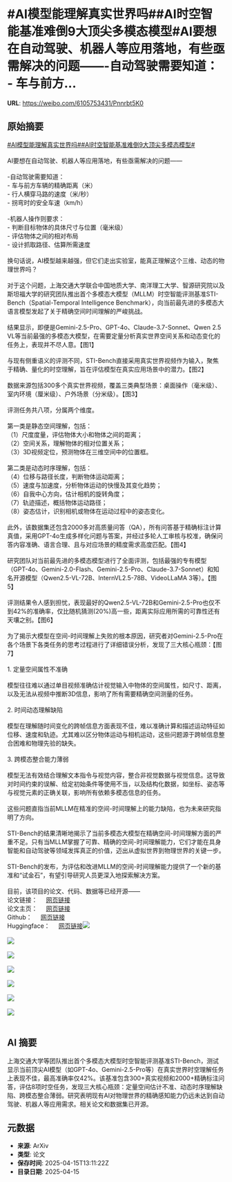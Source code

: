# #AI模型能理解真实世界吗##AI时空智能基准难倒9大顶尖多模态模型#AI要想在自动驾驶、机器人等应用落地，有些亟需解决的问题——-自动驾驶需要知道： - 车与前方...

**URL**: https://weibo.com/6105753431/Pnnrbt5K0

## 原始摘要

<a href="https://m.weibo.cn/search?containerid=231522type%3D1%26t%3D10%26q%3D%23AI%E6%A8%A1%E5%9E%8B%E8%83%BD%E7%90%86%E8%A7%A3%E7%9C%9F%E5%AE%9E%E4%B8%96%E7%95%8C%E5%90%97%23&amp;extparam=%23AI%E6%A8%A1%E5%9E%8B%E8%83%BD%E7%90%86%E8%A7%A3%E7%9C%9F%E5%AE%9E%E4%B8%96%E7%95%8C%E5%90%97%23" data-hide=""><span class="surl-text">#AI模型能理解真实世界吗#</span></a><a href="https://m.weibo.cn/search?containerid=231522type%3D1%26t%3D10%26q%3D%23AI%E6%97%B6%E7%A9%BA%E6%99%BA%E8%83%BD%E5%9F%BA%E5%87%86%E9%9A%BE%E5%80%929%E5%A4%A7%E9%A1%B6%E5%B0%96%E5%A4%9A%E6%A8%A1%E6%80%81%E6%A8%A1%E5%9E%8B%23&amp;extparam=%23AI%E6%97%B6%E7%A9%BA%E6%99%BA%E8%83%BD%E5%9F%BA%E5%87%86%E9%9A%BE%E5%80%929%E5%A4%A7%E9%A1%B6%E5%B0%96%E5%A4%9A%E6%A8%A1%E6%80%81%E6%A8%A1%E5%9E%8B%23" data-hide=""><span class="surl-text">#AI时空智能基准难倒9大顶尖多模态模型#</span></a><br><br>AI要想在自动驾驶、机器人等应用落地，有些亟需解决的问题——<br><br>-自动驾驶需要知道：<br>        - 车与前方车辆的精确距离（米）<br>        - 行人横穿马路的速度（米/秒）<br>        - 拐弯时的安全车速（km/h）<br><br>-机器人操作则要求：<br>        - 判断目标物体的具体尺寸与位置（毫米级）<br>        - 评估物体之间的相对布局<br>        - 设计抓取路径、估算所需速度<br><br>换句话说，AI模型越来越强，但它们走出实验室，能真正理解这个三维、动态的物理世界吗？<br><br>对于这个问题，上海交通大学联合中国地质大学、南洋理工大学、智源研究院以及斯坦福大学的研究团队推出首个多模态大模型（MLLM）时空智能评测基准STI-Bench（Spatial-Temporal Intelligence Benchmark），向当前最先进的多模态大语言模型发起了关于精确空间时间理解的严峻挑战。<br><br>结果显示，即便是Gemini-2.5-Pro、GPT-4o、Claude-3.7-Sonnet、Qwen 2.5 VL等当前最强的多模态大模型，在需要定量分析真实世界空间关系和动态变化的任务上，表现并不尽人意。【图1】<br><br>与现有侧重语义的评测不同，STI-Bench直接采用真实世界视频作为输入，聚焦于精确、量化的时空理解，旨在评估模型在真实应用场景中的潜力。【图2】<br><br>数据来源包括300多个真实世界视频，覆盖三类典型场景：桌面操作（毫米级）、室内环境（厘米级）、户外场景（分米级）。【图3】<br><br>评测任务共八项，分属两个维度。<br><br>第一类是静态空间理解，包括：<br>（1）尺度度量，评估物体大小和物体之间的距离；<br>（2）空间关系，理解物体的相对位置关系；<br>（3）3D视频定位，预测物体在三维空间中的位置框。<br><br>第二类是动态时序理解，包括：<br>（4）位移与路径长度，判断物体运动距离；<br>（5）速度与加速度，分析物体运动的快慢及其变化趋势；<br>（6）自我中心方向，估计相机的旋转角度；<br>（7）轨迹描述，概括物体运动路径；<br>（8）姿态估计，识别相机或物体在运动过程中的姿态变化。<br><br>此外，该数据集还包含2000多对高质量问答（QA），所有问答基于精确标注计算真值，采用GPT-4o生成多样化问题与答案，并经过多轮人工审核与校准，确保问答内容准确、语言合理、且与对应场景的精度需求高度匹配。【图4】<br><br>研究团队对当前最先进的多模态模型进行了全面评测，包括最强的专有模型（GPT-4o、Gemini-2.0-Flash、Gemini-2.5-Pro、Claude-3.7-Sonnet）和知名开源模型（Qwen2.5-VL-72B、InternVL2.5-78B、VideoLLaMA 3等）。【图5】<br><br>评测结果令人感到担忧，表现最好的Qwen2.5-VL-72B和Gemini-2.5-Pro也仅不到42%的准确率，仅比随机猜测(20%)高一些，距离实际应用所需的可靠性还有天壤之别。【图6】<br><br>为了揭示大模型在空间-时间理解上失败的根本原因，研究者对Gemini-2.5-Pro在各个场景下各类任务的思考过程进行了详细错误分析，发现了三大核心瓶颈：【图7】<br><br>1. 定量空间属性不准确<br><br>模型往往难以通过单目视频准确估计视觉输入中物体的空间属性，如尺寸、距离，以及无法从视频中推断3D信息，影响了所有需要精确空间测量的任务。<br><br>2. 时间动态理解缺陷<br><br>模型在理解随时间变化的跨帧信息方面表现不佳，难以准确计算和描述运动特征如位移、速度和轨迹。尤其难以区分物体运动与相机运动，这些问题源于跨帧信息整合困难和物理先验的缺失。<br><br>3. 跨模态整合能力薄弱<br><br>模型无法有效结合理解文本指令与视觉内容，整合非视觉数据与视觉信息。这导致对时间约束的误解、给定初始条件等使用不当，以及结构化数据，如坐标、姿态等与视觉元素的正确关联，影响所有依赖多模态信息的任务。<br><br>这些问题直指当前MLLM在精准的空间-时间理解上的能力缺陷，也为未来研究指明了方向。<br><br>STI-Bench的结果清晰地揭示了当前多模态大模型在精确空间-时间理解方面的严重不足。只有当MLLM掌握了可靠、精确的空间-时间理解能力，它们才能在具身智能和自动驾驶等领域发挥真正的价值，迈出从虚拟世界到物理世界的关键一步。<br><br>STI-Bench的发布，为评估和改进MLLM的空间-时间理解能力提供了一个新的基准和“试金石”，有望引导研究人员更深入地探索解决方案。<br><br>目前，该项目的论文、代码、数据等已经开源——<br>论文链接： <a href="https://weibo.cn/sinaurl?u=https%3A%2F%2Farxiv.org%2Fpdf%2F2503.23765" data-hide=""><span class="url-icon"><img style="width: 1rem;height: 1rem" src="https://h5.sinaimg.cn/upload/2015/09/25/3/timeline_card_small_web_default.png" referrerpolicy="no-referrer"></span><span class="surl-text">网页链接</span></a><br>论文主页： <a href="https://weibo.cn/sinaurl?u=https%3A%2F%2Fmira-sjtu.github.io%2FSTI-Bench.io%2F" data-hide=""><span class="url-icon"><img style="width: 1rem;height: 1rem" src="https://h5.sinaimg.cn/upload/2015/09/25/3/timeline_card_small_web_default.png" referrerpolicy="no-referrer"></span><span class="surl-text">网页链接</span></a><br>Github： <a href="https://weibo.cn/sinaurl?u=https%3A%2F%2Fgithub.com%2FMIRA-SJTU%2FSTI-Bench" data-hide=""><span class="url-icon"><img style="width: 1rem;height: 1rem" src="https://h5.sinaimg.cn/upload/2015/09/25/3/timeline_card_small_web_default.png" referrerpolicy="no-referrer"></span><span class="surl-text">网页链接</span></a><br>Huggingface： <a href="https://weibo.cn/sinaurl?u=https%3A%2F%2Fhuggingface.co%2Fdatasets%2FMIRA-SJTU%2FSTI-Bench" data-hide=""><span class="url-icon"><img style="width: 1rem;height: 1rem" src="https://h5.sinaimg.cn/upload/2015/09/25/3/timeline_card_small_web_default.png" referrerpolicy="no-referrer"></span><span class="surl-text">网页链接</span></a><img style="" src="https://tvax2.sinaimg.cn/large/006Fd7o3gy1i0hi99w6dtj30zk08u77z.jpg" referrerpolicy="no-referrer"><br><br><img style="" src="https://tvax2.sinaimg.cn/large/006Fd7o3gy1i0hi9am0jij30zk0ieqlf.jpg" referrerpolicy="no-referrer"><br><br><img style="" src="https://tvax1.sinaimg.cn/large/006Fd7o3gy1i0hi9abkkdj30k00l8dl1.jpg" referrerpolicy="no-referrer"><br><br><img style="" src="https://tvax1.sinaimg.cn/large/006Fd7o3gy1i0hi9ad7ejj30s90k0gv1.jpg" referrerpolicy="no-referrer"><br><br><img style="" src="https://tvax4.sinaimg.cn/large/006Fd7o3gy1i0hi9alokfj30zk0hb7ff.jpg" referrerpolicy="no-referrer"><br><br><img style="" src="https://tvax2.sinaimg.cn/large/006Fd7o3gy1i0hi9b11ypj30zk0ji11n.jpg" referrerpolicy="no-referrer"><br><br><img style="" src="https://tvax4.sinaimg.cn/large/006Fd7o3gy1i0hi9aditzj30ro0k0q6u.jpg" referrerpolicy="no-referrer"><br><br>

## AI 摘要

上海交通大学等团队推出首个多模态大模型时空智能评测基准STI-Bench，测试显示当前顶尖AI模型（如GPT-4o、Gemini-2.5-Pro等）在真实世界时空理解任务上表现不佳，最高准确率仅42%。该基准包含300+真实视频和2000+精确标注问答，评估8项时空任务，发现三大核心瓶颈：定量空间估计不准、动态时序理解缺陷、跨模态整合薄弱。研究表明现有AI对物理世界的精确感知能力仍远未达到自动驾驶、机器人等应用需求。相关论文和数据集已开源。

## 元数据

- **来源**: ArXiv
- **类型**: 论文
- **保存时间**: 2025-04-15T13:11:22Z
- **目录日期**: 2025-04-15
